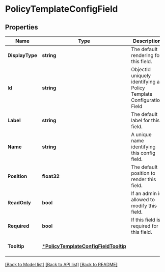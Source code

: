 # PolicyTemplateConfigField

## Properties
Name | Type | Description | Notes
------------ | ------------- | ------------- | -------------
**DisplayType** | **string** | The default rendering for this field. | [optional] [default to null]
**Id** | **string** | ObjectId uniquely identifying a Policy Template Configuration Field | [default to null]
**Label** | **string** | The default label for this field. | [optional] [default to null]
**Name** | **string** | A unique name identifying this config field. | [default to null]
**Position** | **float32** | The default position to render this field. | [optional] [default to null]
**ReadOnly** | **bool** | If an admin is allowed to modify this field. | [optional] [default to null]
**Required** | **bool** | If this field is required for this field. | [optional] [default to null]
**Tooltip** | [***PolicyTemplateConfigFieldTooltip**](PolicyTemplateConfigField_tooltip.md) |  | [optional] [default to null]

[[Back to Model list]](../README.md#documentation-for-models) [[Back to API list]](../README.md#documentation-for-api-endpoints) [[Back to README]](../README.md)


